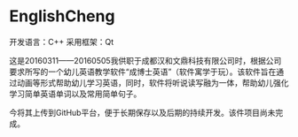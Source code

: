 # EnglishCheng

开发语言：C++
采用框架：Qt

这是20160311——20160505我供职于成都汉和文鼎科技有限公司时，根据公司要求所写的一个幼儿英语教学软件“成博士英语”（软件寓学于玩）。该软件旨在通过动画等形式帮助幼儿学习英语，同时，软件将听说读写融为一体，帮助幼儿强化学习简单英语单词以及常用简单句子。

今将其上传到GitHub平台，便于长期保存以及后期的持续开发。该件项目尚未完成。
